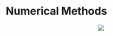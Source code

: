 # Numerical Methods

<p align="center">
  <img src="https://user-images.githubusercontent.com/110777180/201531310-9f0bda70-e173-4914-b3e9-3a5193561125.gif"/>
</p>
